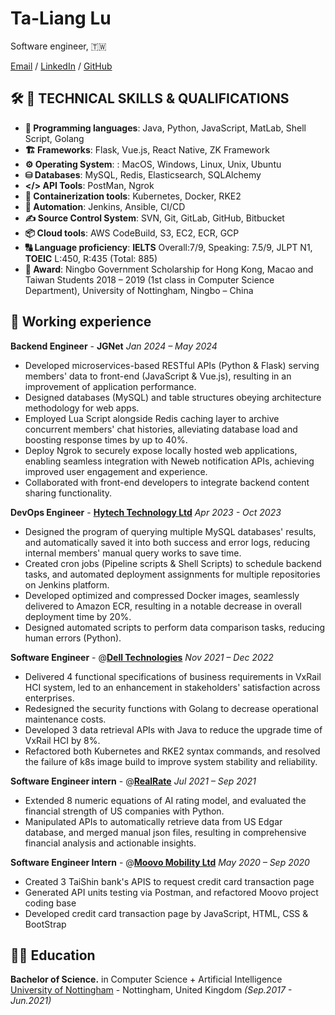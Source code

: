 # Ta-Liang Lu

 Software engineer, 🇹🇼 <br>

[Email](mailto:talianglu2021@gmail.com) / [LinkedIn](http://linkedin.com/in/talianglu) / [GitHub](https://github.com/joyfinder/) 

## 🛠 📑 TECHNICAL SKILLS & QUALIFICATIONS

- **🤖 Programming languages**: Java, Python, JavaScript, MatLab, Shell Script, Golang <br>
- **🏗️ Frameworks**: Flask, Vue.js, React Native, ZK Framework <br>
- **⚙️ Operating System**: : MacOS, Windows, Linux, Unix, Ubuntu <br>
- **⛁ Databases**: MySQL, Redis, Elasticsearch, SQLAlchemy <br>
- **</> API Tools**: PostMan, Ngrok <br>
- **🐳 Containerization tools**: Kubernetes, Docker, RKE2 <br>
- **🔄 Automation**: Jenkins, Ansible, CI/CD <br>
- **✍ Source Control System**: SVN, Git, GitLab, GitHub, Bitbucket <br>
- **📦 Cloud tools**: AWS CodeBuild, S3, EC2, ECR, GCP <br>
- **🔠 Language proficiency**:  **IELTS** Overall:7/9, Speaking: 7.5/9, JLPT N1, **TOEIC** L:450, R:435 (Total: 885) <br>
- **🏅 Award**: Ningbo Government Scholarship for Hong Kong, Macao and Taiwan Students 2018 – 2019 (1st class in Computer Science Department), University of Nottingham, Ningbo – China <br>

## 💼 Working experience 

**Backend Engineer** - **JGNet** _Jan 2024 – May 2024_<br>

 - Developed microservices-based RESTful APIs (Python & Flask) serving members' data to front-end (JavaScript & Vue.js), resulting in an improvement of application performance. 
 - Designed databases (MySQL) and table structures obeying architecture methodology for web apps.
 - Employed Lua Script alongside Redis caching layer to archive concurrent  members' chat histories, alleviating database load and boosting response times by up to 40%.
 - Deploy Ngrok to securely expose locally hosted web applications, enabling seamless integration with Neweb notification APIs, achieving improved user engagement and experience.
 - Collaborated with front-end developers to integrate backend content sharing functionality.

**DevOps Engineer** - [**Hytech Technology Ltd**](https://www.hytechc.com/)	_Apr 2023 - Oct 2023_<br>

 - Designed the program of querying multiple MySQL databases' results, and automatically saved it into both success and error logs, reducing internal members' manual query works to save time.
 - Created cron jobs (Pipeline scripts & Shell Scripts) to schedule backend tasks, and automated deployment assignments for multiple repositories on Jenkins platform.
 - Developed optimized and compressed Docker images, seamlessly delivered to Amazon ECR, resulting in a notable decrease in overall deployment time by 20%.
 - Designed automated scripts to perform data comparison tasks, reducing human errors (Python).

**Software Engineer** - @[**Dell Technologies**](https://www.dell.com/en-us)	_Nov 2021 – Dec 2022_<br>

 - Delivered 4 functional specifications of business requirements in VxRail HCI system, led to an enhancement in stakeholders' satisfaction across enterprises.
 - Redesigned the security functions with Golang to decrease operational maintenance costs.
 - Developed 3 data retrieval APIs with Java to reduce the upgrade time of VxRail HCI by 8%.
 - Refactored both Kubernetes and RKE2 syntax commands, and resolved the failure of k8s image build to improve system stability and reliability.

**Software Engineer intern** - @[**RealRate**](https://realrate.ai/) _Jul 2021 – Sep 2021_<br>

- Extended 8 numeric equations of AI rating model, and evaluated the financial strength of US companies with Python.
- Manipulated APIs to automatically retrieve data from US Edgar database, and merged manual json files, resulting in comprehensive financial analysis and actionable insights.

**Software Engineer Intern** - @[**Moovo Mobility Ltd**](https://www.ridemoovo.com/) _May 2020 – Sep 2020_<br>

- Created 3 TaiShin bank's APIS to request credit card transaction page
- Generated API units testing via Postman, and refactored Moovo project coding base
- Developed credit card transaction page by JavaScript, HTML, CSS & BootStrap 

## 🧑‍💻 Education

**Bachelor of Science.** in Computer Science + Artificial Intelligence<br>
[University of Nottingham](https://www.nottingham.ac.uk/) - Nottingham, United Kingdom		_(Sep.2017 - Jun.2021)_


